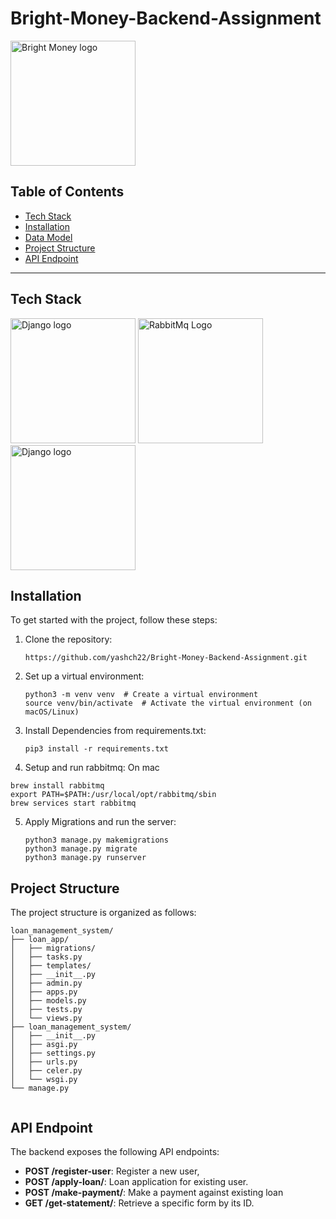 # Bright-Money-Backend-Assignment






<img src="https://www.sherpalo.com/static/e2e31bb6a086dbce5418180ac1a6c646/logo_bright-colour.png" alt="Bright Money logo" width="200">


## Table of Contents
- [Tech Stack](#tech-stack)
- [Installation](#installation)
- [Data Model](#DataModel)
- [Project Structure](#project-structure)
- [API Endpoint](#api-endpoint)



---

## Tech Stack

<img src="https://static.djangoproject.com/img/logos/django-logo-negative.1d528e2cb5fb.png" alt="Django logo" width="200">
<img src="https://blog.knoldus.com/wp-content/uploads/2019/05/rabbitmq.png" alt="RabbitMq Logo" width="200">
<img src="https://upload.wikimedia.org/wikipedia/commons/thumb/3/38/SQLite370.svg/2560px-SQLite370.svg.png" alt="Django logo" width="200">



## Installation


To get started with the project, follow these steps:

1. Clone the repository:
   ```
   https://github.com/yashch22/Bright-Money-Backend-Assignment.git
   ```
   
2. Set up a virtual environment:
   ``` 
   python3 -m venv venv  # Create a virtual environment
   source venv/bin/activate  # Activate the virtual environment (on macOS/Linux)

   ```


3. Install Dependencies from requirements.txt:
   ``` 
   pip3 install -r requirements.txt

   ```
4. Setup and run rabbitmq:
On mac
  ``` 
  brew install rabbitmq
  export PATH=$PATH:/usr/local/opt/rabbitmq/sbin
  brew services start rabbitmq
  ```

5. Apply Migrations and run the server:
   ``` 
   python3 manage.py makemigrations
   python3 manage.py migrate
   python3 manage.py runserver

   ```

## Project Structure
The project structure is organized as follows:
```
loan_management_system/
├── loan_app/
│   ├── migrations/
│   ├── tasks.py
│   ├── templates/
│   ├── __init__.py
│   ├── admin.py
│   ├── apps.py
│   ├── models.py
│   ├── tests.py
│   └── views.py
├── loan_management_system/
│   ├── __init__.py
│   ├── asgi.py
│   ├── settings.py
│   ├── urls.py
│   ├── celer.py
│   └── wsgi.py
└── manage.py
         
```

## API Endpoint
The backend exposes the following API endpoints:
- **POST /register-user**: Register a new user,
- **POST /apply-loan/**: Loan application for existing user.
- **POST /make-payment/**: Make a payment against existing loan
- **GET /get-statement/**: Retrieve a specific form by its ID.


